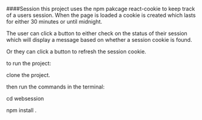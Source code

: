 ####Session
this project uses the npm pakcage react-cookie to keep track of a users session. When the page is loaded a cookie is created which lasts for either 30 minutes or until midnight. 

The user can click a button to either check on the status of their session which will display a message based on whether a session cookie is found. 

Or they can click a button to refresh the session cookie. 

to run the project: 

clone the project. 

then run the commands in the terminal: 

cd websession

npm install . 




